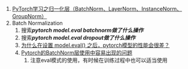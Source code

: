 1. [PyTorch学习之归一化层（BatchNorm、LayerNorm、InstanceNorm、GroupNorm）](https://blog.csdn.net/shanglianlm/article/details/85075706)
2. Batch Normalization
   1. 搜索***pytorch model.eval batchnorm做了什么操作***
   2. 搜索***pytorch model.eval dropout做了什么操作***
   3. [为什么在设置 model.eval() 之后，pytorch模型的性能会很差？](https://www.zhihu.com/question/354742972)
   4. [Pytorch的BatchNorm层使用中容易出现的问题](https://blog.csdn.net/LoseInVain/article/details/86476010)
      1. 注意eval模式的使用，有时候在训练过程中也可以适当使用
